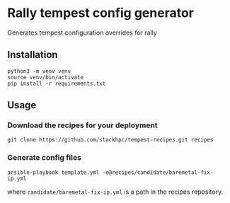 # Rally tempest config generator

Generates tempest configuration overrides for rally

## Installation

```
python3 -m venv venv
source venv/bin/activate
pip install -r requirements.txt
```

## Usage

### Download the recipes for your deployment

```
git clone https://github.com/stackhpc/tempest-recipes.git recipes
```

### Generate config files

```
ansible-playbook template.yml -e@recipes/candidate/baremetal-fix-ip.yml
```

where `candidate/baremetal-fix-ip.yml` is a path in the recipes repository.

